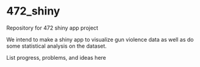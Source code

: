 # 472_shiny
Repository for 472 shiny app project

We intend to make a shiny app to visualize gun violence data as well as do some statistical analysis on the dataset.

List progress, problems, and ideas here

